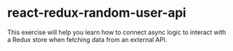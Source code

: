 # react-redux-random-user-api
This exercise will help you learn how to connect async logic to interact with a Redux store when fetching data from an external API.
